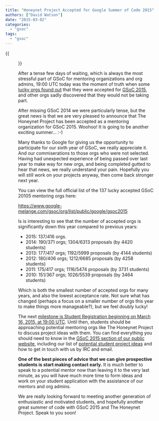 ```yaml
---
title: "Honeynet Project Accepted for Google Summer of Code 2015"
authors: ["David Watson"]
date: "2015-03-02"
categories: 
  - "gsoc"
tags: 
  - "gsoc"
---
```

{{<figure src="images/banner.png" alt="Banner" width="50%">}}

After a tense few days of waiting, which is always the most stressful part of GSoC for mentoring organizations and org admins, 19:00 UTC today was the moment of truth when some [lucky orgs found out](http://google-opensource.blogspot.in/2015/03/mentoring-organizations-for-google.html "GSoC 2015 accepted orgs") that they were accepted for [GSoC 2015](https://www.google-melange.com/gsoc/homepage/google/gsoc2015 "GSoC 2015"), and other orgs sadly discovered that they would not be taking part.

After missing GSoC 2014 we were particularly tense, but the great news is that we are very pleased to announce that The Honeynet Project has been accepted as a mentoring organization for GSoC 2015. Woohoo! It is going to be another exciting summer... :-)

Many thanks to Google for giving us the opportunity to participate for our sixth year of GSoC, we really appreciate it. And our commiserations to those orgs who were not selected. Having had unexpected experience of being passed over last year to make way for new orgs, and being completed gutted to hear that news, we really understand your pain. Hopefully you will still work on your projects anyway, then come back stronger next year.

You can view the full official list of the 137 lucky accepted GSoC 20105 mentoring orgs here:

https://www.google-melange.com/gsoc/org/list/public/google/gsoc2015

Is is interesting to see that the number of accepted orgs is significantly down this year compared to previous years:

- 2015: 137/416 orgs.
- 2014: 190/371 orgs; 1304/6313 proposals (by 4420 students)
- 2013: 177/417 orgs; 1192/5999 proposals (by 4144 students)
- 2012: 180/406 orgs; 1212/6685 proposals (by 4258 students)
- 2011: 175/417 orgs; 1116/5474 proposals (by 3731 students)
- 2010: 151/367 orgs; 1026/5539 proposals (by 3464 students)

Which is both the smallest number of accepted orgs for many years, and also the lowest acceptance rate. Not sure what has changed (perhaps a focus on a smaller number of orgs this year to make things more manageable?), but we feel doubly lucky!

The next [milestone is Student Registration beginning on March 16, 2015, at 19:00 UTC](https://www.google-melange.com/gsoc/events/google/gsoc2015 "GSoC 2015 milestones"). Until then, students should be approaching potential mentoring orgs like The Honeynet Project to discuss project ideas with them. You can find everything you should need to know in the [GSoC 2015 section of our public website](/gsoc "GSoC 2015"), including our list of [potential student project ideas](/gsoc/ideas "GSoC 2015 project ideas") and how to get in touch with us by IRC and email.

**One of the best pieces of advice that we can give prospective students is start making contact early.** It is much better to speak to a potential mentor now than leaving it to the very last minute, as you will have much more time to form ideas and work on your student application with the assistance of our mentors and org admins.

We are really looking forward to meeting another generation of enthusiastic and motivated students, and hopefully another great summer of code with GSoC 2015 and The Honeynet Project. Speak to you soon!
